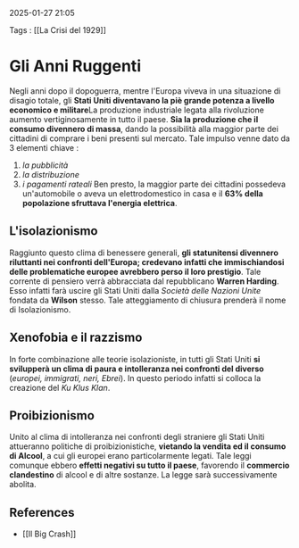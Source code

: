 2025-01-27 21:05

Tags : [[La Crisi del 1929]]

# Gli Anni Ruggenti

 Negli anni dopo il dopoguerra, mentre l'Europa viveva in una situazione di disagio totale, gli **Stati Uniti diventavano la piè grande potenza a livello economico e militare**La produzione industriale legata alla rivoluzione aumento vertiginosamente in tutto il paese.
 **Sia la produzione che il consumo divennero di massa**, dando la possibilità alla maggior parte dei cittadini di comprare i beni presenti sul mercato.
 Tale impulso venne dato da 3 elementi chiave : 
 1. *la pubblicità*
 2. *la distribuzione*
 3. *i pagamenti rateali*
Ben presto, la maggior parte dei cittadini possedeva un'automobile o aveva un elettrodomestico in casa e il **63% della popolazione sfruttava l'energia elettrica**.

## L'isolazionismo 
Raggiunto questo clima di benessere generali, **gli statunitensi divennero riluttanti nei confronti dell'Europa; credevano infatti che immischiandosi delle problematiche europee avrebbero perso il loro prestigio**. Tale corrente di pensiero verrà abbracciata dal repubblicano **Warren Harding**. Esso infatti farà uscire gli Stati Uniti dalla *Società delle Nazioni Unite* fondata da **Wilson** stesso. Tale atteggiamento di chiusura prenderà il nome di Isolazionismo.
## Xenofobia e il razzismo
In forte combinazione alle teorie isolazioniste, in tutti gli Stati Uniti **si svilupperà un clima di paura e intolleranza nei confronti del diverso** (*europei, immigrati, neri, Ebrei*).
In questo periodo infatti si colloca la creazione del *Ku Klus Klan*.

## Proibizionismo
Unito al clima di intolleranza nei confronti degli straniere gli Stati Uniti attueranno politiche di proibizionistiche, **vietando la vendita ed il consumo di Alcool**, a cui gli europei erano particolarmente legati. Tale leggi comunque ebbero **effetti negativi su tutto il paese**, favorendo il **commercio clandestino** di alcool e di altre sostanze. 
La legge sarà successivamente abolita.
## References

- [[Il Big Crash]]